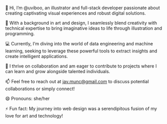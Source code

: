 👋 Hi, I’m @uviboo, an illustrator and full-stack developer passionate about creating captivating visual experiences and robust digital solutions.

🎨 With a background in art and design, I seamlessly blend creativity with technical expertise to bring imaginative ideas to life through illustration and programming.

💻 Currently, I’m diving into the world of data engineering and machine learning, seeking to leverage these powerful tools to extract insights and create intelligent applications.

🌟 I thrive on collaboration and am eager to contribute to projects where I can learn and grow alongside talented individuals.

📫 Feel free to reach out at jav.munc@gmail.com to discuss potential collaborations or simply connect!

😄 Pronouns: she/her

⚡ Fun fact: My journey into web design was a serendipitous fusion of my love for art and technology!
<!---
uviboo/uviboo is a ✨ special ✨ repository because its `README.md` (this file) appears on your GitHub profile.
You can click the Preview link to take a look at your changes.
--->

